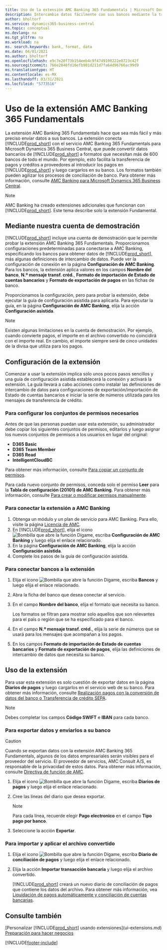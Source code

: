 ```yaml
---
title: Uso de la extensión AMC Banking 365 Fundamentals | Microsoft Docs
description: Intercambie datos fácilmente con sus bancos mediante la transformación de datos al formato que requieran.
author: bholtorf
ms.service: dynamics365-business-central
ms.topic: conceptual
ms.devlang: na
ms.tgt_pltfrm: na
ms.workload: na
ms. search.keywords: bank, format, data
ms.date: 04/01/2021
ms.author: bholtorf
ms.openlocfilehash: e9c7e20f73b154eeb4c9f47d9100222e0723c42f
ms.sourcegitcommit: 766e2840fd16efb901d211d7fa64d96766ac99d9
ms.translationtype: HT
ms.contentlocale: es-MX
ms.lasthandoff: 03/31/2021
ms.locfileid: "5773516"
---
```

# <a name="using-the-amc-banking-365-fundamentals-extension"></a>Uso de la extensión AMC Banking 365 Fundamentals
La extensión AMC Banking 365 Fundamentals hace que sea más fácil y más preciso enviar datos a sus bancos. La extensión conecta [!INCLUDE[prod_short](includes/prod_short.md)] con el servicio AMC Banking 365 Fundamentals para Microsoft Dynamics 365 Business Central, que puede convertir datos bancarios de [!INCLUDE[prod_short](includes/prod_short.md)] a formatos que necesitan más de 600 bancos de todo el mundo. Por ejemplo, esto facilita la transferencia de pagos y créditos a proveedores al introducir los pagos en [!INCLUDE[prod_short](includes/prod_short.md)] y luego cargarlos en su banco. Los formatos también pueden agilizar los procesos de conciliación de banco. Para obtener más información, consulte [AMC Banking para Microsoft Dynamics 365 Business Central](https://www.amcbanking.com/bc-fundamentals/).

> [!Note]
> AMC Banking ha creado extensiones adicionales que funcionan con [!INCLUDE[prod_short](includes/prod_short.md)]. Este tema describe solo la extensión Fundamental.

## <a name="using-our-demonstration-account"></a>Mediante nuestra cuenta de demostración
[!INCLUDE[prod_short](includes/prod_short.md)] incluye una cuenta de demostración que le permite probar la extensión AMC Banking 365 Fundamentals. Proporcionamos configuraciones predeterminadas para conectarse a AMC Banking, especificando los bancos para obtener datos de [!INCLUDE[prod_short](includes/prod_short.md)], más algunas definiciones de intercambio de datos. Puede ver la configuración de conexión en la página **Configuración de AMC Banking**. Para los bancos, la extensión aplica valores en los campos **Nombre del banco**, **N.º mensaje transf. créd.**, **Formato de importación de Estado de cuentas bancarios** y **Formato de exportación de pagos** en las fichas de banco.

Proporcionamos la configuración, pero para probar la extensión, debe ejecutar la guía de configuración asistida para aplicarla. Para ejecutar la guía, en la página **Configuración de AMC Banking**, elija la acción **Configuración asistida**.

> [!Note]
> Existen algunas limitaciones en la cuenta de demostración. Por ejemplo, cuando convierte pagos, el importe en el archivo convertido no coincidirá con el importe real. En cambio, el importe siempre será de cinco unidades de la divisa que utiliza para los pagos.  

## <a name="setting-up-the-extension"></a>Configuración de la extensión
Comenzar a usar la extensión implica solo unos pocos pasos sencillos y una guía de configuración asistida establecerá la conexión y activará la extensión. La guía llevará a cabo acciones como instalar las definiciones de intercambio de datos para configuraciones de exportación/importación de Estado de cuentas bancarios e iniciar la serie de números utilizada para los mensajes de transferencia de crédito.  

### <a name="to-set-up-the-required-permission-sets"></a>Para configurar los conjuntos de permisos necesarios
Antes de que las personas puedan usar esta extensión, su administrador debe copiar los siguientes conjuntos de permisos, editarlos y luego asignar los nuevos conjuntos de permisos a los usuarios en lugar del original:

* **D365 Basic**
* **D365 Team Member**
* **D365 Read**
* **IntelligentCloudBC**

Para obtener más información, consulte [Para copiar un conjunto de permisos](ui-define-granular-permissions.md#to-copy-a-permission-set).

Para cada nuevo conjunto de permisos, conceda solo el permiso **Leer** para la **Tabla de configuración (20101) de AMC Banking**. Para obtener más información, consulte [Para crear o modificar permisos manualmente](ui-define-granular-permissions.md#to-create-or-modify-permissions-manually).

### <a name="to-connect-the-extension-to-amc-banking"></a>Para conectar la extensión a AMC Banking
1. Obtenga un módulo y un plan de servicio para AMC Banking. Para ello, visite la página [Licencia de AMC](https://license.amcbanking.com/register).
2. En [!INCLUDE[prod_short](includes/prod_short.md)], elija el icono ![Bombilla que abre la función Dígame](media/ui-search/search_small.png "Dígame qué desea hacer"), escriba **Configuración de AMC Banking** y luego elija el enlace relacionado.  
3. En la página **Configuración de AMC Banking**, elija la acción **Configuración asistida**.
4. Complete los pasos de la guía de configuración asistida.

### <a name="to-connect-bank-accounts-to-the-extension"></a>Para conectar bancos a la extensión
1. Elija el icono ![Bombilla que abre la función Dígame](media/ui-search/search_small.png "Dígame qué desea hacer"), escriba **Bancos** y luego elija el enlace relacionado.
2. Abra la ficha del banco que desea conectar al servicio.
3. En el campo **Nombre del banco**, elija el formato que necesita su banco.  

   Los formatos se filtran para mostrar solo aquellos que son relevantes para el país o región que se ha especificado para el banco.
4. En el campo **N.º mensaje transf. créd.**, elija la serie de números que se usará para los mensajes que acompañan a los pagos.
5. En los campos **Formato de importación de Estado de cuentas bancarios** y **Formato de exportación de pagos**, elija las definiciones de intercambio de datos que necesita su banco.

## <a name="using-the-extension"></a>Uso de la extensión
Para usar esta extensión es solo cuestión de exportar datos en la página **Diarios de pagos** y luego cargarlos en el servicio web de su banco. Para obtener más información, consulte [Realización pagos con la conversión de datos del banco o Transferencia de crédito SEPA](finance-make-payments-with-bank-data-conversion-service-or-sepa-credit-transfer.md).

> [!Note]
> Debes completar los campos **Código SWIFT** e **IBAN** para cada banco.

### <a name="to-export-data-and-submit-it-to-your-bank"></a>Para exportar datos y enviarlos a su banco
> [!CAUTION]  
>  Cuando se exportan datos con la extensión AMC Banking 365 Fundamentals, algunos de los datos empresariales serán visibles para el proveedor del servicio. El proveedor de servicios, AMC Consult A/S, es responsable de la privacidad de estos datos. Para obtener más información, consulte [Directiva de función de AMC](https://go.microsoft.com/fwlink/?LinkId=510158).

1. Elija el icono ![Bombilla que abre la función Dígame](media/ui-search/search_small.png "Dígame qué desea hacer"), escriba **Diarios de pagos** y luego elija el enlace relacionado.
2. Cree las líneas del diario que desea exportar.  

   > [!Note]
   > Para cada línea, recuerde elegir **Pago electronico** en el campo **Tipo pago por banco**.
3. Seleccione la acción **Exportar**.

### <a name="to-import-and-apply-the-converted-file"></a>Para importar y aplicar el archivo convertido
1. Elija el icono ![Bombilla que abre la función Dígame](media/ui-search/search_small.png "Dígame qué desea hacer"), escriba **Diario de conciliación de pagos** y luego elija el enlace relacionado.
2. Elija la acción **Importar transacción bancaria** y luego elija el archivo convertido.  

   [!INCLUDE[prod_short](includes/prod_short.md)] creará un nuevo diario de conciliación de pagos que contiene los datos del archivo. Para obtener más información, vea [Liquidación de pagos automáticamente y conciliación de cuentas bancarias](receivables-apply-payments-auto-reconcile-bank-accounts.md).

## <a name="see-also"></a>Consulte también
[Personalizar [!INCLUDE[prod_short](includes/prod_short.md)] usando extensiones](ui-extensions.md)  
[Preparación para hacer negocios](ui-get-ready-business.md)


[!INCLUDE[footer-include](includes/footer-banner.md)]
